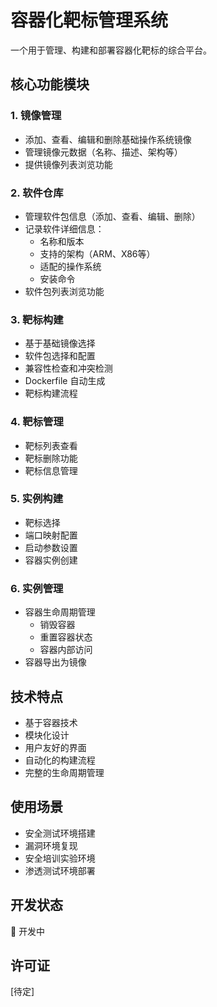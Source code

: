 # 容器化靶标管理系统

一个用于管理、构建和部署容器化靶标的综合平台。

## 核心功能模块

### 1. 镜像管理
- 添加、查看、编辑和删除基础操作系统镜像
- 管理镜像元数据（名称、描述、架构等）
- 提供镜像列表浏览功能

### 2. 软件仓库
- 管理软件包信息（添加、查看、编辑、删除）
- 记录软件详细信息：
  - 名称和版本
  - 支持的架构（ARM、X86等）
  - 适配的操作系统
  - 安装命令
- 软件包列表浏览功能

### 3. 靶标构建
- 基于基础镜像选择
- 软件包选择和配置
- 兼容性检查和冲突检测
- Dockerfile 自动生成
- 靶标构建流程

### 4. 靶标管理
- 靶标列表查看
- 靶标删除功能
- 靶标信息管理

### 5. 实例构建
- 靶标选择
- 端口映射配置
- 启动参数设置
- 容器实例创建

### 6. 实例管理
- 容器生命周期管理
  - 销毁容器
  - 重置容器状态
  - 容器内部访问
- 容器导出为镜像

## 技术特点
- 基于容器技术
- 模块化设计
- 用户友好的界面
- 自动化的构建流程
- 完整的生命周期管理

## 使用场景
- 安全测试环境搭建
- 漏洞环境复现
- 安全培训实验环境
- 渗透测试环境部署

## 开发状态
🚧 开发中

## 许可证
[待定]
